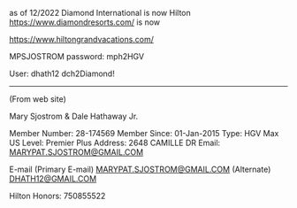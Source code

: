 as of 12/2022 Diamond International is now Hilton
https://www.diamondresorts.com/ is now

https://www.hiltongrandvacations.com/

MPSJOSTROM
password: mph2HGV

User: dhath12 
dch2Diamond!

---
(From web site)

Mary Sjostrom & 
Dale Hathaway Jr.

Member Number: 28-174569
Member Since: 01-Jan-2015
Type: HGV Max US
Level: Premier Plus
Address: 2648 CAMILLE DR
Email: MARYPAT.SJOSTROM@GMAIL.COM

E-mail
(Primary E-mail) MARYPAT.SJOSTROM@GMAIL.COM
(Alternate) DHATH12@GMAIL.COM

Hilton Honors: 750855522